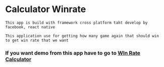 # Calculator Winrate

    This app is build with framework cross platform taht develop by facebook, react native

    This application use for getting how many game again that should win  to get win rate that we want

### If you want demo from this app have to go to <a href="https://drive.google.com/file/d/16Y0bBudTlzaUeS8trWGdkL6wHppo6Wze/view?usp=sharing" target="_blank">WIn Rate Calculator<a/>
